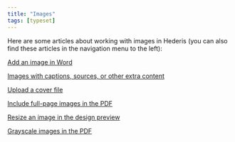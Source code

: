 ```yaml
---
title: "Images"
tags: [typeset]
---
```

 
<html><body><section data-type="chapter" class="hsecchapter" data-hederis-type="hsecchapter" id="intro-images" data-pi-attrs="id: intro-images; data-tags: typeset;" role="doc-chapter" data-tags="typeset" data-author-name=" " data-book-title=" " title="Images"><p class="hblkp" data-hederis-type="hblkp" id="pfNvUBKpS">Here are some articles about working with images in Hederis (you can also find these articles in the navigation menu to the left): </p><p class="hblkp" data-hederis-type="hblkp" id="p4bE2oBAY"><a href="{% link _docs/add-an-image.md %}" data-hederis-type="hspana" id="pcrFtveZY"><span class="Hyperlink" data-hederis-type="hspnspan" id="pYPNfkagj">Add an image in Word</span></a></p><p class="hblkp" data-hederis-type="hblkp" id="picdcdEtg"><a href="{% link _docs/images-with-captions-etc.md %}" data-hederis-type="hspana" id="pJZZpSZa0"><span class="Hyperlink" data-hederis-type="hspnspan" id="pM6BmdC7d">Images with captions, sources, or other extra content</span></a></p><p class="hblkp" data-hederis-type="hblkp" id="pUizLMFSE"><a href="{% link _docs/upload-a-cover.md %}" data-hederis-type="hspana" id="paFaoOdnC"><span class="Hyperlink" data-hederis-type="hspnspan" id="p4V7wHinA">Upload a cover file</span></a></p><p class="hblkp" data-hederis-type="hblkp" id="pS0KECHfm"><a href="{% link _docs/include-full-page-images.md %}" data-hederis-type="hspana" id="pBYxAcRJw"><span class="Hyperlink" data-hederis-type="hspnspan" id="pltTD46j1">Include full-page images in the PDF</span></a></p><p class="hblkp" data-hederis-type="hblkp" id="pEcuo5b4N"><a href="{% link _docs/resize-images.md %}" data-hederis-type="hspana" id="pNh4yHRQ7"><span class="Hyperlink" data-hederis-type="hspnspan" id="pmODkdiPj">Resize an image in the design preview</span></a></p><p class="hblkp" data-hederis-type="hblkp" id="pJMjZIvj9"><a href="{% link _docs/grayscale-images.md %}" data-hederis-type="hspana" id="ph4Zn2jjT"><span class="Hyperlink" data-hederis-type="hspnspan" id="puYgAbeh6">Grayscale images in the PDF</span></a></p></section></body></html>
